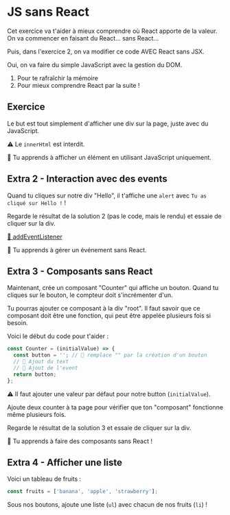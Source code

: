 # JS sans React

Cet exercice va t'aider à mieux comprendre où React apporte de la valeur.
On va commencer en faisant du React... sans React...

Puis, dans l'exercice 2, on va modifier ce code AVEC React sans JSX.

Oui, on va faire du simple JavaScript avec la gestion du DOM.

1. Pour te rafraîchir la mémoire
2. Pour mieux comprendre React par la suite !

## Exercice

Le but est tout simplement d'afficher une div sur la page, juste avec du JavaScript.

⚠️ Le `innerHtml` est interdit.

💌 Tu apprends à afficher un élément en utilisant JavaScript uniquement.

## Extra 2 - Interaction avec des events

Quand tu cliques sur notre div "Hello", il t'affiche une `alert`
avec `Tu as cliqué sur Hello !` !

Regarde le résultat de la solution 2 (pas le code, mais le rendu) et essaie de cliquer sur la div.

[📖 addEventListener](https://developer.mozilla.org/fr/docs/Web/API/EventTarget/addEventListener)

💌 Tu apprends à gérer un événement sans React.

## Extra 3 - Composants sans React

Maintenant, crée un composant "Counter" qui affiche un bouton. Quand tu cliques sur le bouton,
le compteur doit s'incrémenter d'un.

Tu pourras ajouter ce composant à la div "root". Il faut savoir que ce composant doit être une fonction,
qui peut être appelée plusieurs fois si besoin.

Voici le début du code pour t'aider :

```js
const Counter = (initialValue) => {
  const button = ''; // 🦁 remplace "" par la création d'un bouton
  // 🦁 Ajout du text
  // 🦁 Ajout de l'event
  return button;
};
```

⚠️ Il faut ajouter une valeur par défaut pour notre button (`initialValue`).

Ajoute deux counter à ta page pour vérifier que ton "composant" fonctionne
même plusieurs fois.

Regarde le résultat de la solution 3 et essaie de cliquer sur la div.

💌 Tu apprends à faire des composants sans React !

## Extra 4 - Afficher une liste

Voici un tableau de fruits :

```js
const fruits = ['banana', 'apple', 'strawberry'];
```

Sous nos boutons, ajoute une liste (`ul`) avec chacun de
nos fruits (`li`) !

